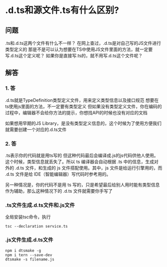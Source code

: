 # .d.ts和源文件.ts有什么区别?

## 问题
.ts和.d.ts这两个文件有什么不一样？
在网上查过，.d.ts是对自己写的JS文件进行类型定义的
那是不是可以认为想要在TS中使用JS文件里面的方法，就一定要写.d.ts这个定义呢？
如果你是直接写.ts的，就不用写.d.ts这个文件呢？

## 解答

### 1. 答

.d.ts就是TypeDefinition类型定义文件，用来定义类型信息以及接口规范
想要在ts使用js里面的方法，不一定要有类型定义
但如果没有类型定义文件，你在编码的过程中，编辑器不会给你方法的提示，你想找API的时候也没有对应的文档

如果想用早期的JS Library，是没有类型定义信息的，这个时候为了使用方便我们就需要创建一个对应的.d.ts文件

### 2. 答

.ts表示你的代码就是用ts写的
但这种代码最后会编译成.js的js代码供他人使用。这个时候，类型信息就丢失了。所以 ts 编译器会自动根据 .ts 中的信息，生成对外的 .d.ts 文件，和生成的 js 文件搭配使用。其中，js 文件是给运行引擎用的，而 .d.ts 文件是给 IDE（智能编辑器）写代码时参考用的。

另一种情况是，你的代码不是用 ts 写的，只是希望最后给别人用时能有类型信息作为辅助，那么这种情况下的 .d.ts 文件就需要你手写了

### .ts文件生成.d.ts文件和.js文件

全局安装tsc命令，执行

```
tsc --declaration service.ts
```

### .js文件生成.d.ts文件

```
npm i dtsmake -g
npm i tern --save-dev
dtsmake -s filename.js
```
